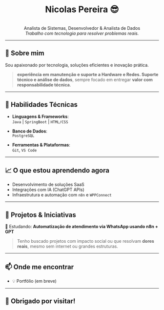 <h1 align="center">Nicolas Pereira 😎</h1>
<p align="center">
<br> Analista de Sistemas, Desenvolvedor & Analista de Dados </br>
  <i>Trabalho com tecnologia para resolver problemas reais.</i>
</p>

---

## 💼 Sobre mim

Sou apaixonado por tecnologia, soluções eficientes e inovação prática.  

>  **experiência em manutenção e suporte a Hardware e Redes. Suporte técnico e análise de dados**, sempre focado em entregar **valor com responsabilidade técnica**.

---

## 🧠 Habilidades Técnicas

- **Linguagens & Frameworks**:  
  `Java` | `SpringBoot` | `HTML/CSS`

- **Banco de Dados**:  
  `PostgreSQL`

- **Ferramentas & Plataformas**:  
  `Git`, `VS Code`
  
---

## 📈 O que estou aprendendo agora

- Desenvolvimento de soluções SaaS
- Integrações com IA (ChatGPT APIs)
- Infraestrutura e automação com `n8n` e `WPPConnect`

---

## 🚀 Projetos & Iniciativas

🔧 Estudando: **Automatização de atendimento via WhatsApp usando n8n + GPT**

> Tenho buscado projetos com impacto social ou que resolvam **dores reais**, mesmo sem internet ou grandes estruturas.

---

## 📫 Onde me encontrar

- 💡 Portfólio (em breve)

---

## 🙏 Obrigado por visitar!

